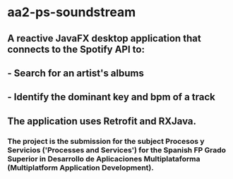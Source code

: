 # aa2-ps-soundstream

## A reactive JavaFX desktop application that connects to the Spotify API to:
## - Search for an artist's albums
## - Identify the dominant key and bpm of a track

## The application uses Retrofit and RXJava.

### The project is the submission for the subject Procesos y Servicios ('Processes and Services') for the Spanish FP Grado Superior in Desarrollo de Aplicaciones Multiplataforma (Multiplatform Application Development).
